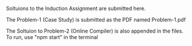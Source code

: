 Soltuions to the Induction Assignment are submitted here.

The Problem-1 (Case Study) is submitted as the PDF named Problem-1.pdf

The Soltuion to Problem-2 (Online Compiler) is also appended in the files. 
To run, use "npm start" in the terminal 

